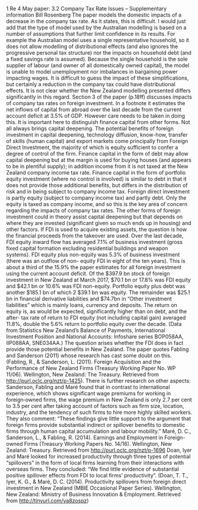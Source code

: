 1 Re 4 May paper: 3.2 Company Tax Rate Issues – Supplementary information Bill Rosenberg The paper models the domestic impacts of a decrease in the company tax rate. As it states, this is difficult. I would just add that the type of model used by the Australian modelling is based on a number of assumptions that further limit confidence in its results. For example the Australian model uses a single representative household, so it does not allow modelling of distributional effects (and also ignores the progressive personal tax structure) nor the impacts on household debt (and a fixed savings rate is assumed). Because the single household is the sole supplier of labour (and owner of all domestically owned capital), the model is unable to model unemployment nor imbalances in bargaining power impacting wages. It is difficult to guess the impact of these simplifications, but certainly a reduction in the company tax could have distributional effects. It is not clear whether the New Zealand modelling presented differs significantly in this regard. Section 3 of the paper (p.18ff) discusses impacts of company tax rates on foreign investment. In a footnote it estimates the net inflows of capital from abroad over the last decade from the current account deficit at 3.5% of GDP. However care needs to be taken in doing this. It is important here to distinguish finance capital from other forms. Not all always brings capital deepening. The potential benefits of foreign investment in capital deepening, technology diffusion, know-how, transfer of skills (human capital) and export markets come principally from Foreign Direct Investment, the majority of which is equity sufficient to confer a degree of control of the firm. Finance capital in the form of debt may allow capital deepening but at the margin is used for buying houses (and appears to be in plentiful supply); in addition income from it is not taxed at the New Zealand company income tax rate. Finance capital in the form of portfolio equity investment (where no control is involved) is similar to debt in that it does not provide those additional benefits, but differs in the distribution of risk and in being subject to company income tax. Foreign direct investment is partly equity (subject to company income tax) and partly debt. Only the equity is taxed as company income, and so this is the key area of concern regarding the impacts of company tax rates. The other forms of foreign investment could in theory assist capital deepening but that depends on where they are invested (significant given so much ends up in housing) and other factors. If FDI is used to acquire existing assets, the question is how the financial proceeds from the takeover are used. Over the last decade, FDI equity inward flow has averaged 7.1% of business investment (gross fixed capital formation excluding residential buildings and weapon systems). FDI equity plus non-equity was 5.3% of business investment (there was an outflow of non- equity FDI in eight of the ten years). This is about a third of the 15.9% the paper estimates for all foreign investment using the current account deficit. Of the $397.9 bn stock of foreign investment in New Zealand at March 2017, $70.1 bn or 17.8% was FDI equity and $42.1 bn or 10.6% was FDI non-equity. Portfolio equity plus debt was another $185.1 bn of which 2 $39.1 bn was equity. The remainder was $25.1 bn in financial derivative liabilities and $74.7bn in “Other investment liabilities” which is mainly loans, currency and deposits. The return on equity is, as would be expected, significantly higher than on debt, and the after- tax rate of return to FDI equity (not including capital gain) averaged 11.8%, double the 5.6% return to portfolio equity over the decade. (Data from Statistics New Zealand’s Balance of Payments, International Investment Position and National Accounts: Infoshare series BOP058AA, IIP088AA, SNE034AA.) The question arises whether the FDI does in fact provide those potential benefits in New Zealand. The paper quotes Fabling and Sanderson (2011) whose research has cast some doubt on this. (Fabling, R., & Sanderson, L. (2011). Foreign Acquisition and the Performance of New Zealand Firms (Treasury Working Paper No. WP 11/06). Wellington, New Zealand: The Treasury. Retrieved from http://purl.oclc.org/nzt/p-1425). There is further research on other aspects: Sanderson, Fabling and Maré found that in contrast to international experience, which shows significant wage premiums for working in foreign‑owned firms, the wage premium in New Zealand is only 2.7 per cent to 3.5 per cent after taking account of factors such as firm size, location, industry, and the tendency of such firms to hire more highly skilled workers. They also comment: “These findings give little support to the argument that foreign firms provide substantial indirect or spillover benefits to domestic firms through human capital accumulation and labour mobility.” Maré, D. C., Sanderson, L., & Fabling, R. (2014). Earnings and Employment in Foreign-owned Firms (Treasury Working Papers No. 14/16). Wellington, New Zealand: Treasury. Retrieved from http://purl.oclc.org/nzt/p-1696 Doan, Iyer and Maré looked for increased productivity through three types of potential “spillovers” in the form of local firms learning from their interactions with overseas firms. They concluded: “We find little evidence of substantial positive spillover effects from FDI to local firms’ productivity”. (Doan, T. T., Iyer, K. G., & Maré, D. C. (2014). Productivity spillovers from foreign direct investment in New Zealand (MBIE Occasional Paper Series). Wellington, New Zealand: Ministry of Business Innovation & Employment. Retrieved from http://tinyurl.com/ya8zospz)